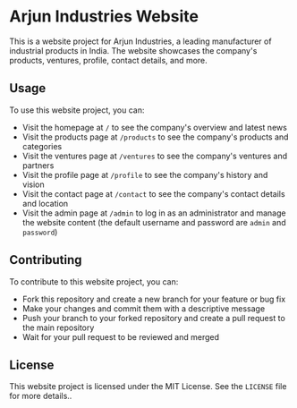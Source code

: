 # Arjun Industries Website

This is a website project for Arjun Industries, a leading manufacturer of industrial products in India. The website showcases the company's products, ventures, profile, contact details, and more.

## Usage

To use this website project, you can:

- Visit the homepage at `/` to see the company's overview and latest news
- Visit the products page at `/products` to see the company's products and categories
- Visit the ventures page at `/ventures` to see the company's ventures and partners
- Visit the profile page at `/profile` to see the company's history and vision
- Visit the contact page at `/contact` to see the company's contact details and location
- Visit the admin page at `/admin` to log in as an administrator and manage the website content (the default username and password are `admin` and `password`)

## Contributing

To contribute to this website project, you can:

- Fork this repository and create a new branch for your feature or bug fix
- Make your changes and commit them with a descriptive message
- Push your branch to your forked repository and create a pull request to the main repository
- Wait for your pull request to be reviewed and merged

## License

This website project is licensed under the MIT License. See the `LICENSE` file for more details..
